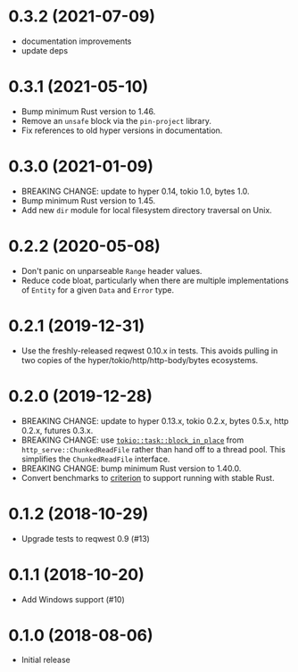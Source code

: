 # 0.3.2 (2021-07-09)

* documentation improvements
* update deps

# 0.3.1 (2021-05-10)

* Bump minimum Rust version to 1.46.
* Remove an `unsafe` block via the `pin-project` library.
* Fix references to old hyper versions in documentation.

# 0.3.0 (2021-01-09)

* BREAKING CHANGE: update to hyper 0.14, tokio 1.0, bytes 1.0.
* Bump minimum Rust version to 1.45.
* Add new `dir` module for local filesystem directory traversal on Unix.

# 0.2.2 (2020-05-08)

* Don't panic on unparseable `Range` header values.
* Reduce code bloat, particularly when there are multiple
  implementations of `Entity` for a given `Data` and `Error` type.

# 0.2.1 (2019-12-31)

* Use the freshly-released reqwest 0.10.x in tests. This avoids pulling in two
  copies of the hyper/tokio/http/http-body/bytes ecosystems.

# 0.2.0 (2019-12-28)

* BREAKING CHANGE: update to hyper 0.13.x, tokio 0.2.x, bytes 0.5.x, http
  0.2.x, futures 0.3.x.
* BREAKING CHANGE: use
  [`tokio::task::block_in_place`](https://docs.rs/tokio/0.2.2/tokio/task/fn.block_in_place.html)
  from `http_serve::ChunkedReadFile` rather than hand off to a thread pool.
  This simplifies the `ChunkedReadFile` interface.
* BREAKING CHANGE: bump minimum Rust version to 1.40.0.
* Convert benchmarks to [criterion](https://crates.io/crates/criterion)
  to support running with stable Rust.

# 0.1.2 (2018-10-29)

* Upgrade tests to reqwest 0.9 (#13)

# 0.1.1 (2018-10-20)

* Add Windows support (#10)

# 0.1.0 (2018-08-06)

* Initial release
